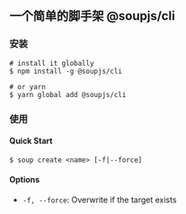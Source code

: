 ## 一个简单的脚手架 @soupjs/cli

### 安装

```shell
# install it globally
$ npm install -g @soupjs/cli

# or yarn
$ yarn global add @soupjs/cli
```

### 使用 

#### Quick Start 

```shell
$ soup create <name> [-f|--force]
```

#### Options

- `-f, --force`: Overwrite if the target exists